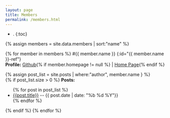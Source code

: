 ```yaml
---
layout: page
title: Members
permalink: /members.html
---
```

- .
{:toc}

{% assign members = site.data.members | sort:"name" %}

{% for member in  members %} 
#{{ member.name }}
{:id="{{ member.name }}-ref"}   
**Profile:** <a href="http://www.github.com/{{member.github}}/">Github</a>{% if member.homepage != null %} | <a href="{{member.homepage}}">Home Page</a>{% endif %}
  
 {% assign post_list = site.posts | where:"author", member.name } %}  
 {% if post_list.size > 0 %}
 **Posts:**

<ul class="related-posts">
  {% for post in post_list %}
<li><a href="{{ root_url }}{{ post.url }}">{{post.title}}</a> -- <time datetime="{{ post.date | datetime | date_to_xmlschema }}" pubdate>{{ post.date | date: "<span class='month'>%b</span> <span class='day'>%d</span> <span class='year'>%Y</span>"}}</time></li>
  {% endfor %}
</ul>
  {% endif %}
{% endfor %}

